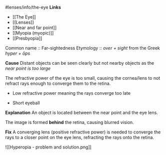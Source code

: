 #lenses/info/the-eye 
**Links**
- [[The Eye]] 
- [[Lenses]] 
- [[Near and far point]] 
- [[Myopia (myopic)]] 
- [[Presbyopia]] 

Common name :: Far-sightedness
Etymology :: *over + sight* from the Greek *hyper + ōps*

**Cause**
Distant objects can be seen clearly but not nearby objects as the *near point is too large*

The refractive power of the eye is too small, causing the cornea/lens to not refract rays enough to converge them to the retina.
- Low refractive power meaning the rays converge too late

- Short eyeball

**Explanation**
An object is located between the near point and the eye lens.

The image is formed **behind** the retina, causing blurred vision.

**Fix**
A converging lens (positive refractive power) is needed to converge the rays to a closer point on the eye lens, refracting the rays onto the retina.


![[Hyperopia - problem and solution.png]]